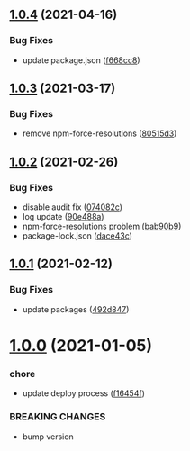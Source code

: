 ## [1.0.4](https://github.com/beecode-rs/msh-cli/compare/v1.0.3...v1.0.4) (2021-04-16)


### Bug Fixes

* update package.json ([f668cc8](https://github.com/beecode-rs/msh-cli/commit/f668cc84b0b441efe86441f0cfbec7736229ee09))

## [1.0.3](https://github.com/beecode-rs/msh-cli/compare/v1.0.2...v1.0.3) (2021-03-17)


### Bug Fixes

* remove npm-force-resolutions ([80515d3](https://github.com/beecode-rs/msh-cli/commit/80515d36b60b9fd750bc1dc01d5d2784beb3e1db))

## [1.0.2](https://github.com/beecode-rs/msh-cli/compare/v1.0.1...v1.0.2) (2021-02-26)


### Bug Fixes

* disable audit fix ([074082c](https://github.com/beecode-rs/msh-cli/commit/074082c41f1161df1b755d2faafb5344592269aa))
* log update ([90e488a](https://github.com/beecode-rs/msh-cli/commit/90e488a4c135b5d059bf3a24cae62637aeb1b5f0))
* npm-force-resolutions problem ([bab90b9](https://github.com/beecode-rs/msh-cli/commit/bab90b94973e51f9aaca1bbd273b3baa277afcfd))
* package-lock.json ([dace43c](https://github.com/beecode-rs/msh-cli/commit/dace43c0617ae0170f8a87de1d3cea6ce44a8626))

## [1.0.1](https://github.com/beecode-rs/msh-cli/compare/v1.0.0...v1.0.1) (2021-02-12)


### Bug Fixes

* update packages ([492d847](https://github.com/beecode-rs/msh-cli/commit/492d847d13419d25418598ef6c603e1ff12a880d))

# [1.0.0](https://github.com/beecode-rs/msh-cli/compare/v0.1.8...v1.0.0) (2021-01-05)


### chore

* update deploy process ([f16454f](https://github.com/beecode-rs/msh-cli/commit/f16454feb76485d0d22a06486aaae93df54de154))


### BREAKING CHANGES

* bump version
